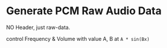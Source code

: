 # Generate PCM Raw Audio Data

NO Header, just raw-data.

control Frequency & Volume with value A, B at `A * sin(Bx)` 
